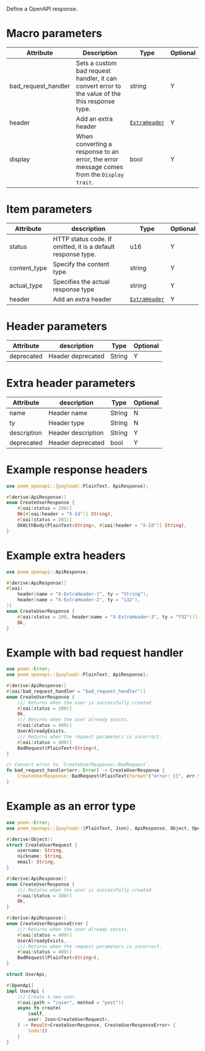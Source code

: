 Define a OpenAPI response.

# Macro parameters

| Attribute           | Description                                                                                     | Type                                                       | Optional |
|---------------------|-------------------------------------------------------------------------------------------------|------------------------------------------------------------|----------|
| bad_request_handler | Sets a custom bad request handler, it can convert error to the value of the this response type. | string                                                     | Y        |
| header              | Add an extra header                                                                             | [`ExtraHeader`](macro@ApiResponse#extra-header-parameters) | Y        |
| display             | When converting a response to an error, the error message comes from the `Display trait`.       | bool                                                       | Y        |

# Item parameters

| Attribute    | description                                                  | Type                                                       | Optional |
|--------------|--------------------------------------------------------------|------------------------------------------------------------|----------|
| status       | HTTP status code. If omitted, it is a default response type. | u16                                                        | Y        |
| content_type | Specify the content type.                                    | string                                                     | Y        |
| actual_type  | Specifies the actual response type                           | string                                                     | Y        |
| header       | Add an extra header                                          | [`ExtraHeader`](macro@ApiResponse#extra-header-parameters) | Y        |

# Header parameters

| Attribute  | description       | Type   | Optional |
|------------|-------------------|--------|----------|
| deprecated | Header deprecated | String | Y        |

# Extra header parameters

| Attribute   | description        | Type   | Optional |
|-------------|--------------------|--------|----------|
| name        | Header name        | String | N        |
| ty          | Header type        | String | N        |
| description | Header description | String | Y        |
| deprecated  | Header deprecated  | bool   | Y        |

# Example response headers

```rust
use poem_openapi::{payload::PlainText, ApiResponse};

#[derive(ApiResponse)]
enum CreateUserResponse {
    #[oai(status = 200)]
    Ok(#[oai(header = "X-Id")] String),
    #[oai(status = 201)]
    OkWithBody(PlainText<String>, #[oai(header = "X-Id")] String),
}
```

# Example extra headers

```rust
use poem_openapi::ApiResponse;

#[derive(ApiResponse)]
#[oai(
    header(name = "X-ExtraHeader-1", ty = "String"),
    header(name = "X-ExtraHeader-2", ty = "i32"),
)]
enum CreateUserResponse {
    #[oai(status = 200, header(name = "X-ExtraHeader-3", ty = "f32"))]
    Ok,
}
```

# Example with bad request handler

```rust
use poem::Error;
use poem_openapi::{payload::PlainText, ApiResponse};

#[derive(ApiResponse)]
#[oai(bad_request_handler = "bad_request_handler")]
enum CreateUserResponse {
    /// Returns when the user is successfully created.
    #[oai(status = 200)]
    Ok,
    /// Returns when the user already exists.
    #[oai(status = 409)]
    UserAlreadyExists,
    /// Returns when the request parameters is incorrect.
    #[oai(status = 400)]
    BadRequest(PlainText<String>),
}

// Convert error to `CreateUserResponse::BadRequest`.
fn bad_request_handler(err: Error) -> CreateUserResponse {
    CreateUserResponse::BadRequest(PlainText(format!("error: {}", err.to_string())))
}
```

# Example as an error type

```rust
use poem::Error;
use poem_openapi::{payload::{PlainText, Json}, ApiResponse, Object, OpenApi};

#[derive(Object)]
struct CreateUserRequest {
    username: String,
    nickname: String,
    email: String,
}

#[derive(ApiResponse)]
enum CreateUserResponse {
    /// Returns when the user is successfully created.
    #[oai(status = 200)]
    Ok,
}

#[derive(ApiResponse)]
enum CreateUserResponseError {
    /// Returns when the user already exists.
    #[oai(status = 409)]
    UserAlreadyExists,
    /// Returns when the request parameters is incorrect.
    #[oai(status = 400)]
    BadRequest(PlainText<String>),
}

struct UserApi;

#[OpenApi]
impl UserApi {
    /// Create a new user.
    #[oai(path = "/user", method = "post")]
    async fn create(
        &self,
        user: Json<CreateUserRequest>,
    ) -> Result<CreateUserResponse, CreateUserResponseError> {
        todo!()
    }
}
```
